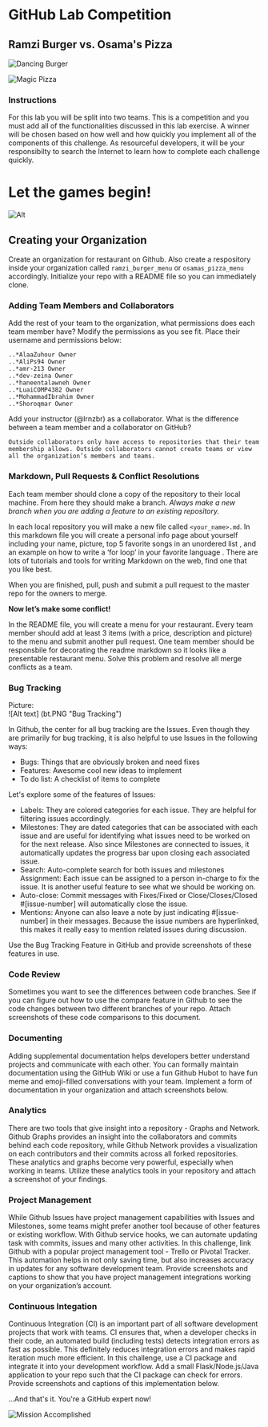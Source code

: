 
# GitHub Lab Competition
## Ramzi Burger vs. Osama's Pizza


![Dancing Burger](https://media.giphy.com/media/RKsR28Jzn7sqI/giphy.gif)

![Magic Pizza](http://animatedpizzagifs.com/images/psycadelic-pizza-love.gif)

### Instructions
For this lab you will be split into two teams.  This is a competition and you must add all of the functionalities discussed in this lab exercise.  A winner will be chosen based on how well and how quickly you implement all of the components of this challenge.  As resourceful developers, it will be your responsibilty to search the Internet to learn how to complete each challenge quickly.

# Let the games begin!
 ![Alt](http://vignette2.wikia.nocookie.net/glee/images/f/f1/May-the-odds-be-ever-in-your-favor.gif/revision/latest?cb=20140317220532)
## Creating your Organization
Create an organization for restaurant on Github.  Also create a respository inside your organization called ```ramzi_burger_menu``` or ```osamas_pizza_menu``` accordingly. Initialize your repo with a README file so you can immediately clone.
### Adding Team Members and Collaborators
Add the rest of your team to the organization, what permissions does each team member have? Modify the permissions as you see fit.  Place their username and permissions below:

```
..*AlaaZuhour Owner
..*AliPs94 Owner
..*amr-213 Owner
..*dev-zeina Owner
..*haneentalawneh Owner
..*LuaiCOMP4382 Owner
..*MohammadIbrahim Owner
..*Shoroqmar Owner

```


Add your instructor (@lrnzbr) as a collaborator.
What is the difference between a team member and a collaborator on GitHub?


```Outside collaborators only have access to repositories that their team membership allows. Outside collaborators cannot create teams or view all the organization’s members and teams.```

### Markdown, Pull Requests & Conflict Resolutions
Each team member should clone a copy of the repository to their local machine. From here they should make a branch.  *Always make a new branch when you are adding a feature to an existing repository.*

In each local repository you will make a new file called ```<your_name>.md```. In this markdown file you will create a personal info page about yourself including your name, picture, top 5 favorite songs in an unordered list , and an example on how to write a ‘for loop’ in your favorite language .  There are lots of tutorials and tools for writing Markdown on the web, find one that you like best.  


When you are finished, pull, push and submit a pull request to the master repo for the owners to merge.

__Now let’s make some conflict!__

In the README file, you will create a menu for your restaurant.  Every team member should add at least 3 items (with a price, description and picture)  to the menu and submit another pull request.  One team member should be responsbile for decorating the readme markdown so it looks like a presentable restaurant menu.  Solve this problem and resolve all merge conflicts as a team.  


### Bug Tracking

Picture:  
![Alt text] (bt.PNG "Bug Tracking")

In Github, the center for all bug tracking are the Issues. Even though they are primarily for bug tracking, it is also helpful to use Issues in the following ways:

*  Bugs: Things that are obviously broken and need fixes
* Features: Awesome cool new ideas to implement
* To do list: A checklist of items to complete

Let's explore some of the features of Issues:

* Labels: They are colored categories for each issue. They are helpful for filtering issues accordingly.
* Milestones: They are dated categories that can be associated with each issue and are useful for identifying what issues need to be worked on for the next release. Also since Milestones are connected to issues, it automatically updates the progress bar upon closing each associated issue.
* Search: Auto-complete search for both issues and milestones
Assignment: Each issue can be assigned to a person in-charge to fix the issue. It is another useful feature to see what we should be working on.
* Auto-close: Commit messages with Fixes/Fixed or Close/Closes/Closed #[issue-number] will automatically close the issue.
* Mentions: Anyone can also leave a note by just indicating #[issue-number] in their messages. Because the issue numbers are hyperlinked, this makes it really easy to mention related issues during discussion.

Use the Bug Tracking Feature in GitHub and provide screenshots of these features in use.

### Code Review
Sometimes you want to see the differences between code branches.  See if you can figure out how to use the compare feature in Github to see the code changes between two different branches of your repo.  Attach screenshots of these code comparisons to this document.  

### Documenting
Adding supplemental documentation helps developers better understand projects and communicate with each other.  You can formally maintain documentation using the GitHub Wiki or use a fun Github Hubot to have fun meme and emoji-filled conversations with your team.  Implement a form of documentation in your organization and attach screenshots below.

### Analytics
There are two tools that give insight into a repository - Graphs and Network. Github Graphs provides an insight into the collaborators and commits behind each code repository, while Github Network provides a visualization on each contributors and their commits across all forked repositories. These analytics and graphs become very powerful, especially when working in teams.
Utilize these analytics tools in your repository and attach a screenshot of your findings.  

### Project Management
While Github Issues have project management capabilities with Issues and Milestones, some teams might prefer another tool because of other features or existing workflow. With Github service hooks, we can automate updating task with commits, issues and many other activities.  In this challenge, link Github with a popular project management tool - Trello or Pivotal Tracker. This automation helps in not only saving time, but also increases accuracy in updates for any software development team.  Provide screenshots and captions to show that you have project management integrations working on your organization’s account.  

### Continuous Integation
Continuous Integration (CI) is an important part of all software development projects that work with teams. CI ensures that, when a developer checks in their code, an automated build (including tests) detects integration errors as fast as possible. This definitely reduces integration errors and makes rapid iteration much more efficient. In this challenge, use a CI package and integrate it into your development workflow.  Add a small Flask/Node.js/Java application to your repo such that the CI package can check for errors.  Provide screenshots and captions of this implementation below.  


...And that's it. You're a GitHub expert now!

![Mission Accomplished](https://media.giphy.com/media/8UF0EXzsc0Ckg/giphy.gif)
